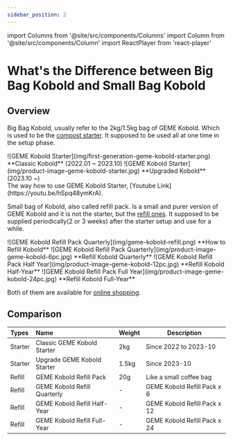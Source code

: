 ```yaml
---
sidebar_position: 2
---
```

import Columns from '@site/src/components/Columns'
import Column from '@site/src/components/Column'
import ReactPlayer from 'react-player'


# What's the Difference between Big Bag Kobold and Small Bag Kobold

## Overview 
Big Bag Kobold, usually refer to the 2kg/1.5kg bag of GEME Kobold.
Which is used to be the [compost starter](what-is-kobold#geme-kobold-starter-pack).
It supposed to be used all at one time in the setup phase.

<Columns> 
  <Column className='text--left'>
    ![GEME Kobold Starter](img/first-generation-geme-kobold-starter.png)
    **Classic Kobold** (2022.01 ~ 2023.10)
  </Column>
  <Column className='text--center text--left'>
    ![GEME Kobold Starter](img/product-image-geme-kobold-starter.jpg)
    **Upgraded Kobold** (2023.10 ~)
  </Column>
  <Column className='text--justify text--left'>
    <div className="video__wrapper">
        <ReactPlayer 
            className="video__player" 
            controls height="100%" 
            url="https://youtu.be/hSpq48ymKrA" width="100%" 
        />
    </div>
    The way how to use GEME Kobold Starter, [Youtube Link](https://youtu.be/hSpq48ymKrA).
  </Column>
</Columns>

Small bag of Kobold, also called refill pack. Is a small and purer version of GEME Kobold and 
it is not the starter, but the [refill ones](what-is-kobold#geme-kobold-refill-pack).
It supposed to be supplied periodically(2 or 3 weeks) after the starter setup and use for a while.

<Columns> 
  <Column className='text--left'>
    ![GEME Kobold Refill Pack Quarterly](img/geme-kobold-refill.png)
**How to Refill Kobold**
  </Column>
  <Column className='text--center'>
    ![GEME Kobold Refill Pack Quarterly](img/product-image-geme-kobold-6pc.jpg)
    **Refill Kobold Quarterly**
  </Column>
  <Column className='text--center'>
    ![GEME Kobold Refill Pack Half Year](img/product-image-geme-kobold-12pc.jpg)
    **Refill Kobold Half-Year**
  </Column>
  <Column className='text--justify'>
    ![GEME Kobold Refill Pack Full Year](img/product-image-geme-kobold-24pc.jpg)
    **Refill Kobold Full-Year**
  </Column>
</Columns>

Both of them are available for [online shopping](https://www.geme.bio/geme-kobold).

## Comparison
| Types   | Name                         | Weight | Description                  |
|:--------|:-----------------------------|--------|------------------------------|
| Starter | Classic GEME Kobold Starter  | 2kg    | Since 2022 to 2023-10        |
| Starter | Upgrade GEME Kobold Starter  | 1.5kg  | Since 2023-10                |
| Refill  | GEME Kobold Refill Pack      | 20g    | Like a small coffee bag      |
|   Refill      | GEME Kobold Refill Quarterly | -      | GEME Kobold Refill Pack x 6  |
|    Refill     | GEME Kobold Refill Half-Year | -      | GEME Kobold Refill Pack x 12 |
|    Refill     | GEME Kobold Refill Full-Year | -      | GEME Kobold Refill Pack x 24 |
